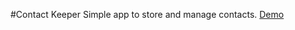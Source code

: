 #Contact Keeper
Simple app to store and manage contacts.
[Demo](https://salty-sierra-73047.herokuapp.com/)
